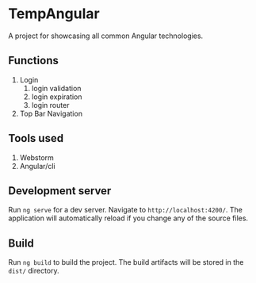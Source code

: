 # TempAngular
A project for showcasing all common Angular technologies.

## Functions
1. Login
   1. login validation
   2. login expiration
   3. login router
2. Top Bar Navigation

## Tools used
1. Webstorm
2. Angular/cli

## Development server
Run `ng serve` for a dev server. Navigate to `http://localhost:4200/`. The application will automatically reload if you change any of the source files.

## Build
Run `ng build` to build the project. The build artifacts will be stored in the `dist/` directory.
